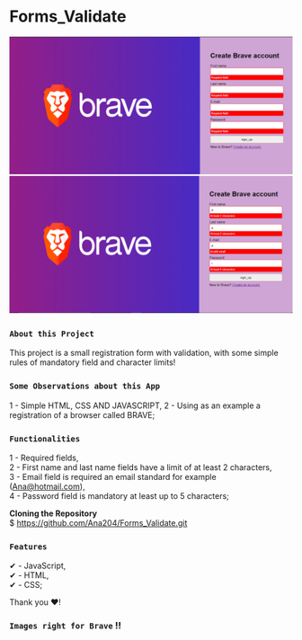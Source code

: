 # Forms_Validate

![Preview-Screens](https://github.com/Ana204/Forms_Validate/blob/master/formularioBrave.png)
![Preview-Screens](https://github.com/Ana204/Forms_Validate/blob/master/formularioBrave2.png)

### `About this Project`
This project is a small registration form with validation, with some simple rules of mandatory field and character limits!

### `Some Observations about this App`
1 - Simple HTML, CSS AND JAVASCRIPT,
2 - Using as an example a registration of a browser called BRAVE;

###  `Functionalities`
1 - Required fields, <br>
2 - First name and last name fields have a limit of at least 2 characters, <br>
3 - Email field is required an email standard for example (Ana@hotmail.com), <br>
4 - Password field is mandatory at least up to 5 characters;

**Cloning the Repository**  <br>
$ https://github.com/Ana204/Forms_Validate.git

### `Features`  <br>
✔ - JavaScript, <br>
✔ - HTML, <br>
✔ - CSS; 

Thank you ♥!

### `Images right for Brave` !!

